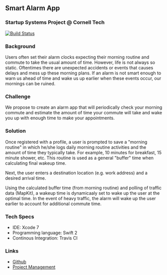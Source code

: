 Smart Alarm App
---------------
### Startup Systems Project @ Cornell Tech

[![Build Status](https://travis-ci.org/smart-alarm/ios.svg?branch=master)](https://travis-ci.org/smart-alarm/ios)

### Background
Users often set their alarm clocks expecting their morning routine and commute to take the usual amount of time. However, life is not always so static. Oftentimes there are unexpected accidents or events that causes delays and mess up these morning plans. If an alarm is not smart enough to warn us ahead of time and wake us up earlier when these events occur, our mornings can be ruined.

### Challenge
We propose to create an alarm app that will periodically check your morning commute and estimate the amount of time your commute will take and wake you up with enough time to make your appointments.

### Solution
Once registered with a profile, a user is prompted to save a "morning routine" in which he/she logs daily morning routine activities and the amount of time they typically take. For example, 10 minutes for breakfast, 15 minute shower, etc. This routine is used as a general "buffer" time when calculating final wakeup time.

Next, the user enters a destination location (e.g. work address) and a desired arrival time.

Using the calculated buffer time (from morning routine) and polling of traffic data (MapKit), a wakeup time is dynamicaaly set to wake up the user at the optimal time. In the event of heavy traffic, the alarm will wake up the user earlier to account for additional commute time.

### Tech Specs
* IDE: Xcode 7
* Programming language: Swift 2
* Continous Integration: Travis CI

### Links
* [Github](https://github.com/smart-alarm)
* [Project Management](https://waffle.io/gidglass/smart-alarm)

